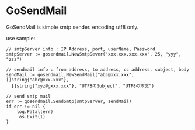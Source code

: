 GoSendMail
======

GoSendMail is simple smtp sender.
encoding utf8 only.


use sample:

    // smtpServer info : IP Address, port, userName, Password
    smtpServer := gosendmail.NewSmtpSever("xxx.xxx.xxx.xxx", 25, "yyy", "zzz")
    
    // sendmail info : from address, to address, cc address, subject, body
    sendMail := gosendmail.NewSendMail("abc@xxx.xxx", []string{"abc@xxx.xxx"},
      []string{"xyz@gxxx.xxx"}, "UTF8のSubject", "UTF8の本文")

    // send smtp mail
    err := gosendmail.SendSmtp(smtpServer, sendMail)
    if err != nil {
        log.Fatal(err)
         os.Exit(1)
    }


